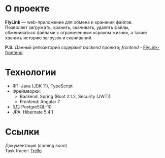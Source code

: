 # О проекте
__FlyLink__ — web-приложение для обмена и хранения файлов.  
Позволяет загружать, хранить, скачивать, удалять файлы, обмениваться файлами с ограниченным «сроком жизни», а также хранить историю загрузок и скачиваний.

__P.S.__ Данный репозиторий содержит _backend_ проекта; _frontend_ - [FlyLink-frontend](https://github.com/Egor-Ananko-650503/FlyLink-frontend).

# Технологии
* ЯП: Java (JDK 11), TypeScript
* Фреймворки: 
    * Backend: Spring (Boot 2.1.2, Security (JWT))
    * Frontend: Angular 7
* БД: PostgreSQL-10
* JPA: Hibernate 5.4.1

#  Ссылки
Документация (_coming soon_)  
Task tracer: [Trello](https://trello.com/b/07D8F6Bv)